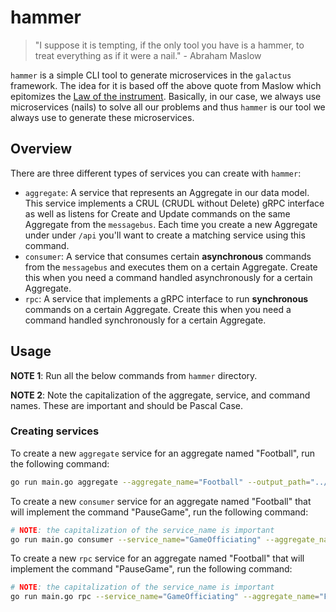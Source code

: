 # hammer

> "I suppose it is tempting, if the only tool you have is a hammer, to treat everything as if it were a nail." - Abraham Maslow

`hammer` is a simple CLI tool to generate microservices in the `galactus` framework. The idea for it is based off the above quote from Maslow which epitomizes the [Law of the instrument](https://en.wikipedia.org/wiki/Law_of_the_instrument). Basically, in our case, we always use microservices (nails) to solve all our problems and thus `hammer` is our tool we always use to generate these microservices.

## Overview

There are three different types of services you can create with `hammer`:
- `aggregate`: A service that represents an Aggregate in our data model. This service implements a CRUL (CRUDL without Delete) gRPC interface as well as listens for Create and Update commands on the same Aggregate from the `messagebus`. Each time you create a new Aggregate under under `/api` you'll want to create a matching service using this command.
- `consumer`: A service that consumes certain **asynchronous** commands from the `messagebus` and executes them on a certain Aggregate. Create this when you need a command handled asynchronously for a certain Aggregate.
- `rpc`: A service that implements a gRPC interface to run **synchronous** commands on a certain Aggregate. Create this when you need a command handled synchronously for a certain Aggregate.

## Usage

**NOTE 1**: Run all the below commands from `hammer` directory.

**NOTE 2**: Note the capitalization of the aggregate, service, and command names. These are important and should be Pascal Case.

### Creating services

To create a new `aggregate` service for an aggregate named "Football", run the following command:

```sh
go run main.go aggregate --aggregate_name="Football" --output_path="../../internal"
```

To create a new `consumer` service for an aggregate named "Football" that will implement the command "PauseGame", run the following command:

```sh
# NOTE: the capitalization of the service_name is important
go run main.go consumer --service_name="GameOfficiating" --aggregate_name="Football" --command_name="PauseGame" --output_path="../../internal"
```

To create a new `rpc` service for an aggregate named "Football" that will implement the command "PauseGame", run the following command:

```sh
# NOTE: the capitalization of the service_name is important
go run main.go rpc --service_name="GameOfficiating" --aggregate_name="Football" --command_name="PauseGame" --output_path="../../internal"
```

